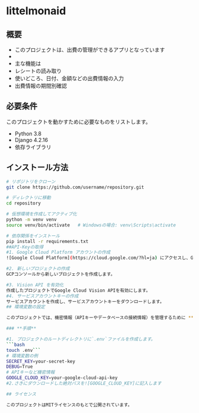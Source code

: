 # littelmonaid


## 概要
- このプロジェクトは、出費の管理ができるアプリとなっています
- 
- 主な機能は
- レシートの読み取り
- 使いどころ、日付、金額などの出費情報の入力
- 出費情報の期間別確認


## 必要条件

このプロジェクトを動かすために必要なものをリストします。

- Python 3.8
- Django 4.2.16
- 依存ライブラリ

## インストール方法


```bash
# リポジトリをクローン
git clone https://github.com/username/repository.git

# ディレクトリに移動
cd repository

# 仮想環境を作成してアクティブ化
python -m venv venv
source venv/bin/activate   # Windowsの場合: venv\Scripts\activate

# 依存関係をインストール
pip install -r requirements.txt
##API-Keyの取得
#1. Google Cloud Platform アカウントの作成
![Google Cloud Platform](https://cloud.google.com/?hl=ja) にアクセスし、GCPアカウントを作成します。

#2. 新しいプロジェクトの作成
GCPコンソールから新しいプロジェクトを作成します。

#3. Vision API を有効化
作成したプロジェクトでGoogle Cloud Vision APIを有効にします。
#4. サービスアカウントキーの作成
サービスアカウントを作成し、サービスアカウントキーをダウンロードします。
## 環境変数の設定

このプロジェクトでは、機密情報（APIキーやデータベースの接続情報）を管理するために **`.env` ファイル**を使用します。

### **手順**

#1. プロジェクトのルートディレクトリに`.env`ファイルを作成します。
```bash
touch .env```
# 環境変数の例
SECRET_KEY=your-secret-key
DEBUG=True
# APIキーなど機密情報
GOOGLE_CLOUD_KEY=your-google-cloud-api-key
#2.さきにダウンロードした絶対パスを![GOOGLE_CLOUD_KEY]に記入します

## ライセンス

このプロジェクトはMITライセンスのもとで公開されています。
